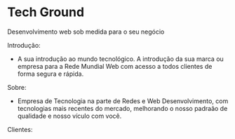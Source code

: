 # Tech Ground
Desenvolvimento web sob medida para o seu negócio

Introdução:

- A sua introdução ao mundo tecnológico. A introdução da sua marca ou empresa para a Rede Mundial Web com acesso a todos clientes de forma segura e rápida.


Sobre: 
- Empresa de Tecnologia na parte de Redes e Web Desenvolvimento, com tecnologias mais recentes do mercado, melhorando o nosso padraão de qualidade e nosso vículo com você.

Clientes: